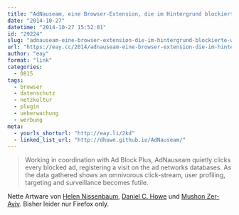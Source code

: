 ```yaml
---
title: "AdNauseam, eine Browser-Extension, die im Hintergrund blockierte Werbung anklickt"
date: "2014-10-27"
datetime: "2014-10-27 15:52:01"
id: "29224"
slug: "adnauseam-eine-browser-extension-die-im-hintergrund-blockierte-werbung-anklickt"
url: "https://eay.cc/2014/adnauseam-eine-browser-extension-die-im-hintergrund-blockierte-werbung-anklickt/"
author: "eay"
format: "link"
categories:
  - 0815
tags:
  - browser
  - datenschutz
  - netzkultur
  - plugin
  - ueberwachung
  - werbung
meta:
  - yourls_shorturl: "http://eay.li/2kd"
  - linked_list_url: "http://dhowe.github.io/AdNauseam/"
---
```


> Working in coordination with Ad Block Plus, AdNauseam quietly clicks every blocked ad, registering a visit on the ad networks databases. As the data gathered shows an omnivorous click-stream, user profiling, targeting and surveillance becomes futile.

Nette Artware von [Helen Nissenbaum](https://www.nyu.edu/projects/nissenbaum/), [Daniel C. Howe](http://rednoise.org/~dhowe/) und [Mushon Zer-Aviv](http://mushon.com/). Bisher leider nur Firefox only.
